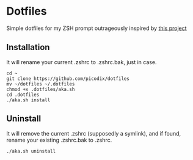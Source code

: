 Dotfiles
========

Simple dotfiles for my ZSH prompt outrageously inspired by [this project](https://github.com/ayamflow/dotfiles)

## Installation
It will rename your current .zshrc to .zshrc.bak, just in case.

```
cd ~
git clone https://github.com/picodix/dotfiles
mv ~/dotfiles ~/.dotfiles
chmod +x .dotfiles/aka.sh
cd .dotfiles
./aka.sh install

```

## Uninstall
It will remove the current .zshrc (supposedly a symlink), and if found, rename your existing .zshrc.bak to .zshrc.

```
./aka.sh uninstall

```
